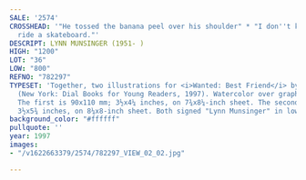 ```yaml
---
SALE: '2574'
CROSSHEAD: '"He tossed the banana peel over his shoulder" * "I don''t know how to
  ride a skateboard."'
DESCRIPT: LYNN MUNSINGER (1951- )
HIGH: "1200"
LOT: "36"
LOW: "800"
REFNO: "782297"
TYPESET: 'Together, two illustrations for <i>Wanted: Best Friend</i> by A. M. Monson
  (New York: Dial Books for Young Readers, 1997). Watercolor over graphite on paper.
  The first is 90x110 mm; 3½x4¼ inches, on 7¾x8¼-inch sheet. The second is90x144 mm;
  3½x5¾ inches, on 8¼x8-inch sheet. Both signed "Lynn Munsinger" in lower right image.'
background_color: "#ffffff"
pullquote: ''
year: 1997
images:
- "/v1622663379/2574/782297_VIEW_02_02.jpg"

---
```


